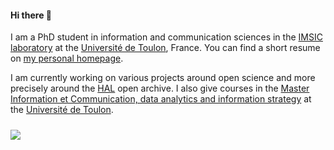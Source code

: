 #### Hi there 👋

I am a PhD student in information and communication sciences in the [IMSIC laboratory](https://www.imsic.fr/) at the [Université de Toulon](https://www.univ-tln.fr/), France. You can find a short resume on [my personal homepage](https://altab.fr).

I am currently working on various projects around open science and more precisely around the [HAL](https://hal.archives-ouvertes.fr/) open archive. I also give courses in the [Master Information et Communication, data analytics and information strategy](http://www.ingemedia.net/formations/master-data-analytics-strategie-information) at the [Université de Toulon](https://www.univ-tln.fr/).

##### 

![](https://github-readme-stats.vercel.app/api/top-langs/?username=alarictabaries)

<!--
**alarictabaries/alarictabaries** is a ✨ _special_ ✨ repository because its `README.md` (this file) appears on your GitHub profile.

Here are some ideas to get you started:

- 🔭 I’m currently working on ...
- 🌱 I’m currently learning ...
- 👯 I’m looking to collaborate on ...
- 🤔 I’m looking for help with ...
- 💬 Ask me about ...
- 📫 How to reach me: ...
- 😄 Pronouns: ...
- ⚡ Fun fact: ...
-->

